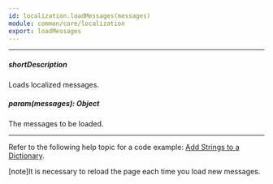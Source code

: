 ```yaml
---
id: localization.loadMessages(messages)
module: common/core/localization
export: loadMessages
---
```

---
##### shortDescription
Loads localized messages.

##### param(messages): Object
The messages to be loaded.

---
Refer to the following help topic for a code example: [Add Strings to a Dictionary](/concepts/Common/Localization/01%20Dictionaries/05%20Add%20Strings%20to%20a%20Dictionary.md '/Documentation/Guide/Common/Localization/#Dictionaries/Add_Strings_to_a_Dictionary').

[note]It is necessary to reload the page each time you load new messages.
